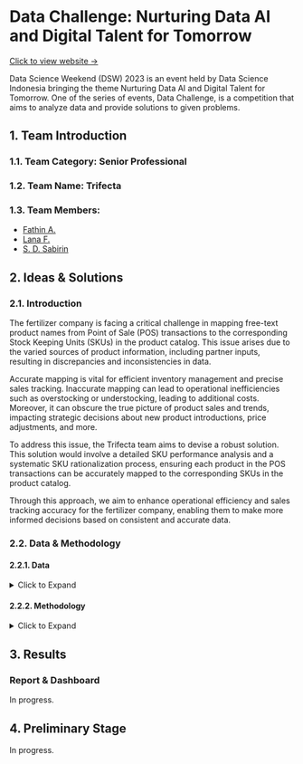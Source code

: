 # Data Challenge: Nurturing Data AI and Digital Talent for Tomorrow

[Click to view website →](https://datascience.or.id/dsw/datachallenge)

Data Science Weekend (DSW) 2023 is an event held by Data Science Indonesia bringing the theme Nurturing Data AI and Digital Talent for Tomorrow. One of the series of events, Data Challenge, is a competition that aims to analyze data and provide solutions to given problems.

## 1. Team Introduction

### 1.1. Team Category: Senior Professional
### 1.2. Team Name: Trifecta
### 1.3. Team Members:

- [Fathin A.](https://github.com/fathinafiff)
- [Lana F.](https://github.com/lanafuadi)
- [S. D. Sabirin](https://github.com/sabirinID)

## 2. Ideas & Solutions

### 2.1. Introduction

The fertilizer company is facing a critical challenge in mapping free-text product names from Point of Sale (POS) transactions to the corresponding Stock Keeping Units (SKUs) in the product catalog. This issue arises due to the varied sources of product information, including partner inputs, resulting in discrepancies and inconsistencies in data.

Accurate mapping is vital for efficient inventory management and precise sales tracking. Inaccurate mapping can lead to operational inefficiencies such as overstocking or understocking, leading to additional costs. Moreover, it can obscure the true picture of product sales and trends, impacting strategic decisions about new product introductions, price adjustments, and more.

To address this issue, the Trifecta team aims to devise a robust solution. This solution would involve a detailed SKU performance analysis and a systematic SKU rationalization process, ensuring each product in the POS transactions can be accurately mapped to the corresponding SKUs in the product catalog.

Through this approach, we aim to enhance operational efficiency and sales tracking accuracy for the fertilizer company, enabling them to make more informed decisions based on consistent and accurate data.

### 2.2. Data & Methodology

#### 2.2.1. Data

<details>
<summary>Click to Expand</summary>

- Product Catalog

    - Columns: `Product SKU`, `Brand`, `Type`, `Formula`
    - Contains information about the existing product catalog.

- Product Name from POS Transactions

    - Columns: `Product Name`
    - Comprises free-text product names from POS transactions.

</details>

#### 2.2.2. Methodology

<details>
<summary>Click to Expand</summary>

- Data Exploration
- Data Preprocessing
- Similarity Analysis
- Model Development
- New SKU Proposal
- Dashboard Development

</details>

## 3. Results

### Report & Dashboard

In progress.

## 4. Preliminary Stage

In progress.

